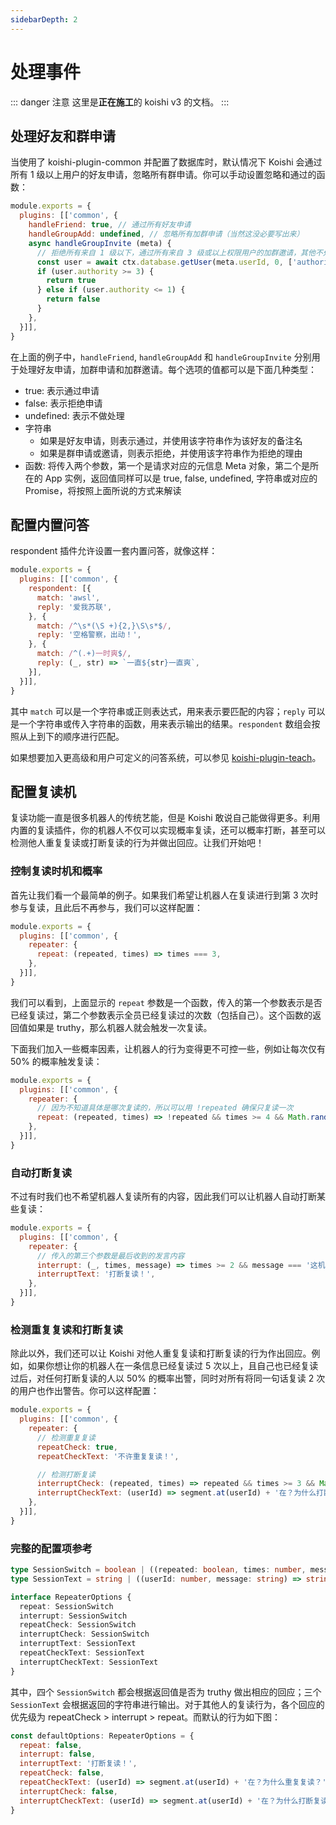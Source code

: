 ```yaml
---
sidebarDepth: 2
---
```


# 处理事件

::: danger 注意
这里是**正在施工**的 koishi v3 的文档。
:::

## 处理好友和群申请

当使用了 koishi-plugin-common 并配置了数据库时，默认情况下 Koishi 会通过所有 1 级以上用户的好友申请，忽略所有群申请。你可以手动设置忽略和通过的函数：

```js koishi.config.js
module.exports = {
  plugins: [['common', {
    handleFriend: true, // 通过所有好友申请
    handleGroupAdd: undefined, // 忽略所有加群申请（当然这没必要写出来）
    async handleGroupInvite (meta) {
      // 拒绝所有来自 1 级以下，通过所有来自 3 级或以上权限用户的加群邀请，其他不处理
      const user = await ctx.database.getUser(meta.userId, 0, ['authority'])
      if (user.authority >= 3) {
        return true
      } else if (user.authority <= 1) {
        return false
      }
    },
  }]],
}
```

在上面的例子中，`handleFriend`, `handleGroupAdd` 和 `handleGroupInvite` 分别用于处理好友申请，加群申请和加群邀请。每个选项的值都可以是下面几种类型：

- true: 表示通过申请
- false: 表示拒绝申请
- undefined: 表示不做处理
- 字符串
  - 如果是好友申请，则表示通过，并使用该字符串作为该好友的备注名
  - 如果是群申请或邀请，则表示拒绝，并使用该字符串作为拒绝的理由
- 函数: 将传入两个参数，第一个是请求对应的元信息 Meta 对象，第二个是所在的 App 实例，返回值同样可以是 true, false, undefined, 字符串或对应的 Promise，将按照上面所说的方式来解读

## 配置内置问答

respondent 插件允许设置一套内置问答，就像这样：

```js koishi.config.js
module.exports = {
  plugins: [['common', {
    respondent: [{
      match: 'awsl',
      reply: '爱我苏联',
    }, {
      match: /^\s*(\S +){2,}\S\s*$/,
      reply: '空格警察，出动！',
    }, {
      match: /^(.+)一时爽$/,
      reply: (_, str) => `一直${str}一直爽`,
    }],
  }]],
}
```

<panel-view :messages="[
  ['Alice', 'awsl'],
  ['Koishi', '爱我苏联'],
  ['Bob', '久 等 了'],
  ['Koishi', '空格警察，出动！'],
  ['Carol', '挖坑一时爽'],
  ['Koishi', '一直挖坑一直爽'],
]"/>

其中 `match` 可以是一个字符串或正则表达式，用来表示要匹配的内容；`reply` 可以是一个字符串或传入字符串的函数，用来表示输出的结果。`respondent` 数组会按照从上到下的顺序进行匹配。

如果想要加入更高级和用户可定义的问答系统，可以参见 [koishi-plugin-teach](../teach.md)。

## 配置复读机

复读功能一直是很多机器人的传统艺能，但是 Koishi 敢说自己能做得更多。利用内置的复读插件，你的机器人不仅可以实现概率复读，还可以概率打断，甚至可以检测他人重复复读或打断复读的行为并做出回应。让我们开始吧！

### 控制复读时机和概率

首先让我们看一个最简单的例子。如果我们希望让机器人在复读进行到第 3 次时参与复读，且此后不再参与，我们可以这样配置：

```js koishi.config.js
module.exports = {
  plugins: [['common', {
    repeater: {
      repeat: (repeated, times) => times === 3,
    },
  }]],
}
```

<panel-view :messages="[
  ['Alice', 'foo'],
  ['Bob', 'foo'],
  ['Carol', 'foo'],
  ['Koishi', 'foo'],
  ['Dave', 'foo'],
]"/>

我们可以看到，上面显示的 `repeat` 参数是一个函数，传入的第一个参数表示是否已经复读过，第二个参数表示全员已经复读过的次数（包括自己）。这个函数的返回值如果是 truthy，那么机器人就会触发一次复读。

下面我们加入一些概率因素，让机器人的行为变得更不可控一些，例如让每次仅有 50% 的概率触发复读：

```js koishi.config.js
module.exports = {
  plugins: [['common', {
    repeater: {
      // 因为不知道具体是哪次复读的，所以可以用 !repeated 确保只复读一次
      repeat: (repeated, times) => !repeated && times >= 4 && Math.random() < 0.5,
    },
  }]],
}
```

### 自动打断复读

不过有时我们也不希望机器人复读所有的内容，因此我们可以让机器人自动打断某些复读：

```js koishi.config.js
module.exports = {
  plugins: [['common', {
    repeater: {
      // 传入的第三个参数是最后收到的发言内容
      interrupt: (_, times, message) => times >= 2 && message === '这机器人又开始复读了',
      interruptText: '打断复读！',
    },
  }]],
}
```

<panel-view :messages="[
  ['Alice', '这机器人又开始复读了'],
  ['Bob', '这机器人又开始复读了'],
  ['Koishi', '打断复读！'],
]"/>

### 检测重复复读和打断复读

除此以外，我们还可以让 Koishi 对他人重复复读和打断复读的行为作出回应。例如，如果你想让你的机器人在一条信息已经复读过 5 次以上，且自己也已经复读过后，对任何打断复读的人以 50% 的概率出警，同时对所有将同一句话复读 2 次的用户也作出警告。你可以这样配置：

```js koishi.config.js
module.exports = {
  plugins: [['common', {
    repeater: {
      // 检测重复复读
      repeatCheck: true,
      repeatCheckText: '不许重复复读！',

      // 检测打断复读
      interruptCheck: (repeated, times) => repeated && times >= 3 && Math.random() > 0.5,
      interruptCheckText: (userId) => segment.at(userId) + '在？为什么打断复读？',
    },
  }]],
}
```

<panel-view :messages="[
  ['Alice', 'foo'],
  ['Bob', 'foo'],
  ['Alice', 'foo'],
  ['Koishi', '不许重复复读！'],
]"/>

<panel-view :messages="[
  ['Alice', 'bar'],
  ['Bob', 'bar'],
  ['Carol', 'bar'],
  ['Dave', '打断复读'],
  ['Koishi', ' 在？为什么打断复读？'],
]"/>

### 完整的配置项参考

```ts
type SessionSwitch = boolean | ((repeated: boolean, times: number, message: string) => boolean)
type SessionText = string | ((userId: number, message: string) => string)

interface RepeaterOptions {
  repeat: SessionSwitch
  interrupt: SessionSwitch
  repeatCheck: SessionSwitch
  interruptCheck: SessionSwitch
  interruptText: SessionText
  repeatCheckText: SessionText
  interruptCheckText: SessionText
}
```

其中，四个 `SessionSwitch` 都会根据返回值是否为 truthy 做出相应的回应；三个 `SessionText` 会根据返回的字符串进行输出。对于其他人的复读行为，各个回应的优先级为 repeatCheck > interrupt > repeat。而默认的行为如下图：

```js
const defaultOptions: RepeaterOptions = {
  repeat: false,
  interrupt: false,
  interruptText: '打断复读！',
  repeatCheck: false,
  repeatCheckText: (userId) => segment.at(userId) + '在？为什么重复复读？',
  interruptCheck: false,
  interruptCheckText: (userId) => segment.at(userId) + '在？为什么打断复读？',
}
```
